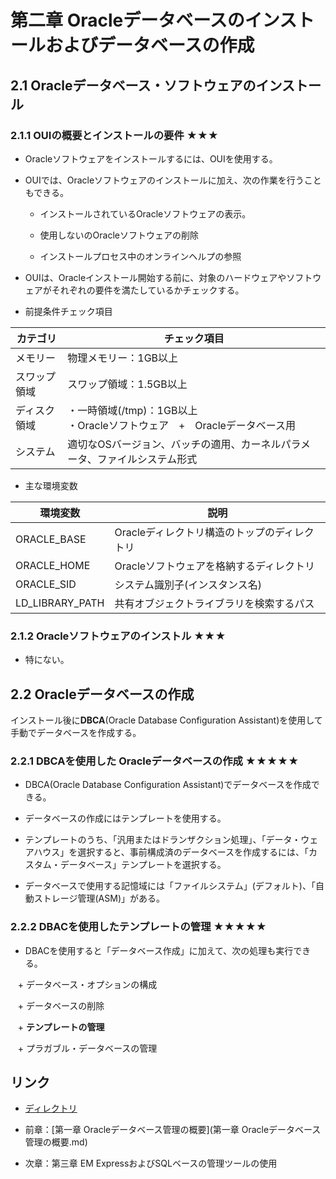 # 第二章 Oracleデータベースのインストールおよびデータベースの作成

## 2.1 Oracleデータベース・ソフトウェアのインストール

### 2.1.1 OUIの概要とインストールの要件 ★★★

+ Oracleソフトウェアをインストールするには、OUIを使用する。

+ OUIでは、Oracleソフトウェアのインストールに加え、次の作業を行うこともできる。

    + インストールされているOracleソフトウェアの表示。

    + 使用しないのOracleソフトウェアの削除

    + インストールプロセス中のオンラインヘルプの参照

+ OUIは、Oracleインストール開始する前に、対象のハードウェアやソフトウェアがそれぞれの要件を満たしているかチェックする。

+ 前提条件チェック項目

|カテゴリ |チェック項目 |
|---- |---- |
|メモリー |物理メモリー：1GB以上 |
|スワップ領域 |スワップ領域：1.5GB以上 |
|ディスク領域 |・一時領域(/tmp)：1GB以上<br>・Oracleソフトウェア　+　Oracleデータベース用 |
|システム |適切なOSバージョン、バッチの適用、カーネルパラメータ、ファイルシステム形式 |

+ 主な環境変数

|環境変数 |説明 |
|---- |---- |
|ORACLE_BASE |Oracleディレクトリ構造のトップのディレクトリ |
|ORACLE_HOME |Oracleソフトウェアを格納するディレクトリ |
|ORACLE_SID |システム識別子(インスタンス名) |
|LD_LIBRARY_PATH |共有オブジェクトライブラリを検索するパス |

### 2.1.2 Oracleソフトウェアのインストル ★★★

+ 特にない。

## 2.2 Oracleデータベースの作成

インストール後に**DBCA**(Oracle Database Configuration Assistant)を使用して手動でデータベースを作成する。

### 2.2.1 DBCAを使用した Oracleデータベースの作成 ★★★★★

+ DBCA(Oracle Database Configuration Assistant)でデータベースを作成できる。

+ データベースの作成にはテンプレートを使用する。

+ テンプレートのうち、「汎用またはドランザクション処理」、「データ・ウェアハウス」を選択すると、事前構成済のデータベースを作成するには、「カスタム・データベース」テンプレートを選択する。

+ データベースで使用する記憶域には「ファイルシステム」(デフォルト)、「自動ストレージ管理(ASM)」がある。

### 2.2.2 DBACを使用したテンプレートの管理 ★★★★★

+ DBACを使用すると「データベース作成」に加えて、次の処理も実行できる。

    + データベース・オプションの構成
    
    + データベースの削除
    
    + **テンプレートの管理**
    
    + プラガブル・データベースの管理
   
## リンク

- [ディレクトリ](./../directory.md)

- 前章：[第一章 Oracleデータベース管理の概要](第一章 Oracleデータベース管理の概要.md)

- 次章：第三章 EM ExpressおよびSQLベースの管理ツールの使用
